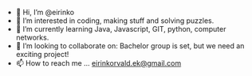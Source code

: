 - 👋 Hi, I’m @eirinko
- 👀 I’m interested in coding, making stuff and solving puzzles. 
- 🌱 I’m currently learning Java, Javascript, GIT, python, computer networks. 
- 💞️ I’m looking to collaborate on: Bachelor group is set, but we need an exciting project!
- 📫 How to reach me ... eirinkorvald.ek@gmail.com
